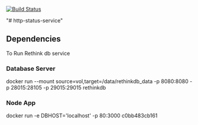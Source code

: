 [![Build Status](https://travis-ci.com/WebMonere/http-status-service.svg?branch=master)](https://travis-ci.com/WebMonere/http-status-service)

"# http-status-service" 

## Dependencies
To Run Rethink db service

### Database Server 
docker run --mount source=vol,target=/data/rethinkdb_data  -p 8080:8080 -p 28015:28105 -p 29015:29015 rethinkdb

### Node App 
docker run  -e DBHOST='localhost' -p 80:3000 c0bb483cb161